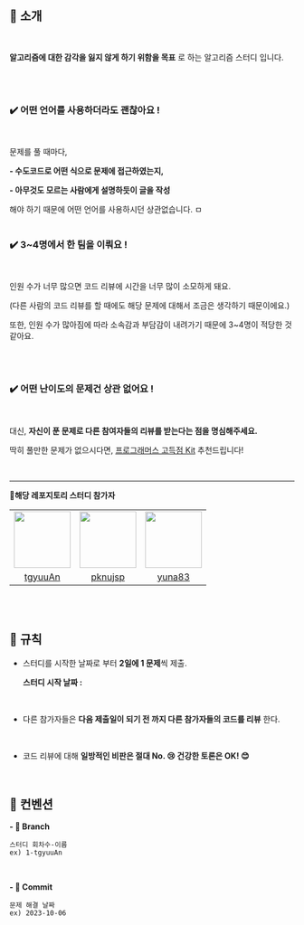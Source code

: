 ## 🌟  소개

<br>

**알고리즘에 대한 감각을 잃지 않게 하기 위함을 목표** 로 하는 알고리즘 스터디 입니다.

<br><br>

<h3>✔️ 어떤 언어를 사용하더라도 괜찮아요 !</h3>

<br>

문제를 풀 때마다,

**- 수도코드로 어떤 식으로 문제에 접근하였는지,**

**- 아무것도 모르는 사람에게 설명하듯이 글을 작성**

해야 하기 때문에 어떤 언어를 사용하시던 상관없습니다.
ㅁ
<br><br>

<h3>✔️ 3~4명에서 한 팀을 이뤄요 !</h3>

<br>

인원 수가 너무 많으면 코드 리뷰에 시간을 너무 많이 소모하게 돼요.

(다른 사람의 코드 리뷰를 할 때에도 해당 문제에 대해서 조금은 생각하기 때문이에요.)

또한, 인원 수가 많아짐에 따라 소속감과 부담감이 내려가기 때문에 3~4명이 적당한 것 같아요.

<br><br>

<h3>✔️ 어떤 난이도의 문제건 상관 없어요 !</h3>

<br>

대신, **자신이 푼 문제로 다른 참여자들의 리뷰를 받는다는 점을 명심해주세요.**


딱히 풀만한 문제가 없으시다면, [프로그래머스 고득점 Kit](https://school.programmers.co.kr/learn/challenges?tab=algorithm_practice_kit) 추천드립니다!

<br><hr>

**🧩해당 레포지토리 스터디 참가자**

<table>
  <tr>
    <td align="center"><a href="https://github.com/tgyuuAn"><img src="https://avatars.githubusercontent.com/u/116813010?v=4" width="100px;" alt=""/>
    <td align="center"><a href="http://github.com/pknujsp"><img src="https://avatars.githubusercontent.com/u/48265129?s=64&v=4" width="100px;" alt=""/>
          <td align="center"><a href="http://github.com/yuna83"><img src="https://avatars.githubusercontent.com/u/140380279?v=4" width="100px;" alt=""/>
  </tr>
    <tr>
    <td align="center"><a href="https://github.com/tgyuuAn" title="Code">tgyuuAn</a></td>
    <td align="center"><a href="https://github.com/pknujsp" title="Code">pknujsp</a></td>
    <td align="center"><a href="https://github.com/yuna83" title="Code">yuna83</a></td>
  </tr>
</table>

<br><br>

## 🤝 규칙

- 스터디를 시작한 날짜로 부터 **2일에 1 문제**씩 제출.

  **스터디 시작 날짜 :**

<br>

- 다른 참가자들은 **다음 제출일이 되기 전 까지 다른 참가자들의 코드를 리뷰** 한다.

<br>

- 코드 리뷰에 대해 **일방적인 비판은 절대 No. 😢  건강한 토론은 OK! 😊**

<br>

## 🧩 컨벤션

**- 🌲 Branch**

```
스터디 회차수-이름
ex) 1-tgyuuAn
```

<br>

**- 💫 Commit**

``` 
문제 해결 날짜
ex) 2023-10-06
```
